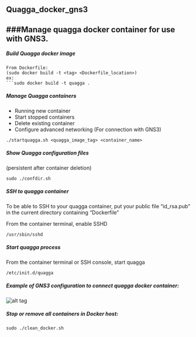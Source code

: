 ## Quagga_docker_gns3

###Manage quagga docker container for use with GNS3.
------





##### Build Quagga docker image
```
From Dockerfile:
(sudo docker build -t <tag> <Dockerfile_location>)
ex:
```sudo docker build -t quagga .
```





##### Manage Quagga containers
- Running new container
- Start stopped containers
- Delete existing container
- Configure advanced networking (For connection with GNS3)

```
./startquagga.sh <quagga_image_tag> <container_name>
```





##### Show Quagga configuration files 
(persistent after container deletion)
```
sudo ./confdir.sh
```





##### SSH to quagga container
To be able to SSH to your quagga container, put your public file “id_rsa.pub” in the current directory containing “Dockerfile”

From the container terminal, enable SSHD
```
/usr/sbin/sshd
```





##### Start quagga process
From the container terminal or SSH console, start quagga
```
/etc/init.d/quagga
```





##### Example of GNS3 configuration to connect quagga docker container:

![alt tag](http://hpnouri.free.fr/git/Selection_015.png)





##### Stop or remove all containers in Docker host:
```
sudo ./clean_docker.sh
```
